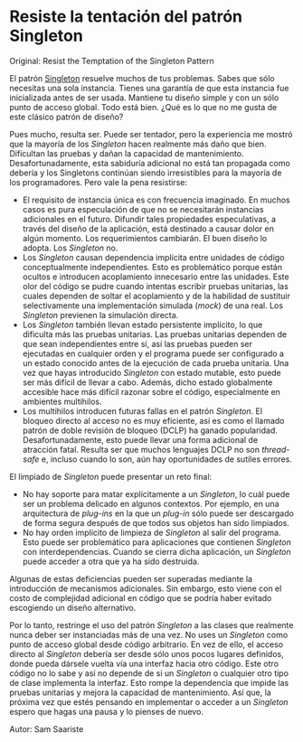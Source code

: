 # Resiste la tentación del patrón Singleton

Original: Resist the Temptation of the Singleton Pattern

El patrón [Singleton][1] resuelve muchos de tus problemas. Sabes que
sólo necesitas una sola instancia. Tienes una garantía de que esta
instancia fue inicializada antes de ser usada. Mantiene tu diseño simple
y con un sólo punto de acceso global. Todo está bien. ¿Qué es lo que no
me gusta de este clásico patrón de diseño?

Pues mucho, resulta ser. Puede ser tentador, pero la experiencia me
mostró que la mayoría de los _Singleton_ hacen realmente más daño que
bien. Dificultan las pruebas y dañan la capacidad de mantenimiento.
Desafortunadamente, esta sabiduría adicional no está tan propagada como
debería y los Singletons continúan siendo irresistibles para la mayoría
de los programadores. Pero vale la pena resistirse:

* El requisito de instancia única es con frecuencia imaginado. En muchos
casos es pura especulación de que no se necesitarán instancias
adicionales en el futuro. Difundir tales propiedades especulativas, a
través del diseño de la aplicación, está destinado a causar dolor en
algún momento. Los requerimientos cambiarán. El buen diseño lo adopta.
Los _Singleton_ no.
* Los _Singleton_ causan dependencia implícita entre unidades de código
conceptualmente independientes. Esto es problemático porque están
ocultos e introducen acoplamiento innecesario entre las unidades. Este
olor del código se pudre cuando intentas escribir pruebas unitarias, las
cuales dependen de soltar el acoplamiento y de la habilidad de sustituir
selectivamente una implementación simulada (_mock_) de una real. Los
_Singleton_ previenen la simulación directa.
* Los _Singleton_ también llevan estado persistente implícito, lo que
dificulta más las pruebas unitarias. Las pruebas unitarias dependen de
que sean independientes entre sí, así las pruebas pueden ser ejecutadas
en cualquier orden y el programa puede ser configurado a un estado
conocido antes de la ejecución de cada prueba unitaria. Una vez que
hayas introducido _Singleton_ con estado mutable, esto puede ser más
difícil de llevar a cabo. Además, dicho estado globalmente accesible
hace más difícil razonar sobre el código, especialmente en ambientes
multihilos.
* Los multihilos introducen futuras fallas en el patrón _Singleton_. El
bloqueo directo al acceso no es muy eficiente, así es como el llamado
patrón de doble revisión de bloqueo (DCLP) ha ganado popularidad.
Desafortunadamente, esto puede llevar una forma adicional de atracción
fatal. Resulta ser que muchos lenguajes DCLP no son _thread-safe_ e,
incluso cuando lo son, aún hay oportunidades de sutiles errores.

El limpiado de _Singleton_ puede presentar un reto final:

* No hay soporte para matar explícitamente a un _Singleton_, lo cuál
puede ser un problema delicado en algunos contextos. Por ejemplo, en una
arquitectura de _plug-ins_ en la que un _plug-in_ sólo puede ser
descargado de forma segura después de que todos sus objetos han sido
limpiados.
* No hay orden implícito de limpieza de _Singleton_ al salir del
programa. Esto puede ser problemático para aplicaciones que contienen
_Singleton_ con interdependencias. Cuando se cierra dicha aplicación,
un _Singleton_ puede acceder a otra que ya ha sido destruida.

Algunas de estas deficiencias pueden ser superadas mediante la
introducción de mecanismos adicionales. Sin embargo, esto viene con el
costo de complejidad adicional en código que se podría haber evitado
escogiendo un diseño alternativo.

Por lo tanto, restringe el uso del patrón _Singleton_ a las clases que
realmente nunca deber ser instanciadas más de una vez. No uses un
_Singleton_ como punto de acceso global desde código arbitrario. En vez
de ello, el acceso directo al _Singleton_ debería ser desde sólo unos
pocos lugares definidos, donde pueda dársele vuelta vía una interfaz
hacia otro código. Este otro código no lo sabe y así no depende de si un
_Singleton_ o cualquier otro tipo de clase implementa la interfaz. Esto
rompe la dependencia que impide las pruebas unitarias y mejora la
capacidad de mantenimiento. Así que, la próxima vez que estés pensando
en implementar o acceder a un _Singleton_ espero que hagas una pausa y lo
pienses de nuevo.

[1]: https://es.wikipedia.org/wiki/Singleton

Autor: Sam Saariste